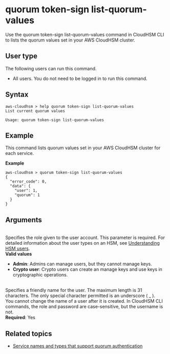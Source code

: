 # quorum token\-sign list\-quorum\-values<a name="cloudhsm_cli-qm-token-list-qm"></a>

Use the quorum token\-sign list\-quorum\-values command in CloudHSM CLI to lists the quorum values set in your AWS CloudHSM cluster\.

## User type<a name="quorum-token-list-qm-user-type"></a>

The following users can run this command\.
+ All users\. You do not need to be logged in to run this command\.

## Syntax<a name="quorum-token-list-qm-syntax"></a>

```
aws-cloudhsm > help quorum token-sign list-quorum-values 
List current quorum values

Usage: quorum token-sign list-quorum-values
```

## Example<a name="quorum-token-list-qm-examples"></a>

This command lists quorum values set in your AWS CloudHSM cluster for each service\.

**Example**  

```
aws-cloudhsm > quorum token-sign list-quorum-values
{
  "error_code": 0,
  "data": {
    "user": 1,
    "quorum": 1
  }
}
```

## Arguments<a name="quorum-token-list-qm-arguments"></a>

***<ROLE>***  
Specifies the role given to the user account\. This parameter is required\. For detailed information about the user types on an HSM, see [Understanding HSM users](manage-hsm-users.md)\.  
**Valid values**  
+ **Admin**: Admins can manage users, but they cannot manage keys\.
+ **Crypto user**: Crypto users can create an manage keys and use keys in cryptographic operations\.

***<USERNAME>***  
Specifies a friendly name for the user\. The maximum length is 31 characters\. The only special character permitted is an underscore \( \_ \)\.  
You cannot change the name of a user after it is created\. In CloudHSM CLI commands, the role and password are case\-sensitive, but the username is not\.  
**Required**: Yes

## Related topics<a name="quorum-token-list-qm-seealso"></a>
+ [Service names and types that support quorum authentication](quorum-auth-chsm-cli-service-names.md)
